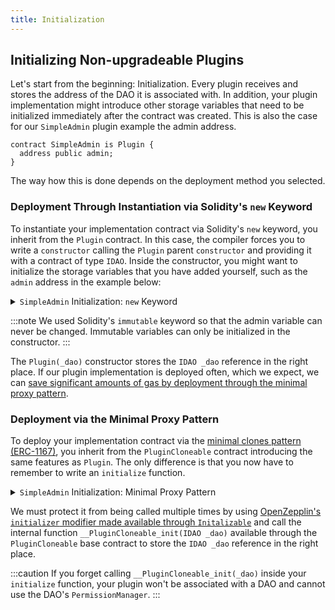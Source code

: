 ```yaml
---
title: Initialization
---
```


## Initializing Non-upgradeable Plugins

Let's start from the beginning: Initialization. Every plugin receives and stores the address of the DAO it is associated with.
In addition, your plugin implementation might introduce other storage variables that need to be initialized immediately after the contract was created. This is also the case for our `SimpleAdmin` plugin example the admin address.

```solidity
contract SimpleAdmin is Plugin {
  address public admin;
}
```

The way how this is done depends on the deployment method you selected.

### Deployment Through Instantiation via Solidity's `new` Keyword

To instantiate your implementation contract via Solidity's `new` keyword, you inherit from the `Plugin` contract. In this case, the compiler forces you to write a `constructor` calling the `Plugin` parent `constructor` and providing it with a contract of type `IDAO`. Inside the constructor, you might want to initialize the storage variables that you have added yourself, such as the `admin` address in the example below:

<details>
<summary><code>SimpleAdmin</code> Initialization: <code>new</code> Keyword</summary>

```solidity
// SPDX-License-Identifier: AGPL-3.0-or-later
pragma solidity ^0.8.8;

import {Plugin, IDAO} from '@aragon/osx/core/plugin/Plugin.sol';

contract SimpleAdmin is Plugin {
  address public immutable admin;

  /// @notice Initializes the contract.
  /// @param _dao The associated DAO.
  /// @param _admin The address of the admin.
  constructor(IDAO _dao, address _admin) Plugin(_dao) {
    admin = _admin;
  }
}
```

</details>

:::note
We used Solidity's `immutable` keyword so that the admin variable can never be changed. Immutable variables can only be initialized in the constructor.
:::

The `Plugin(_dao)` constructor stores the `IDAO _dao` reference in the right place. If our plugin implementation is deployed often, which we expect, we can [save significant amounts of gas by deployment through the minimal proxy pattern](https://blog.openzeppelin.com/workshop-recap-cheap-contract-deployment-through-clones/).

### Deployment via the Minimal Proxy Pattern

To deploy your implementation contract via the [minimal clones pattern (ERC-1167)](https://eips.ethereum.org/EIPS/eip-1167), you inherit from the `PluginCloneable` contract introducing the same features as `Plugin`. The only difference is that you now have to remember to write an `initialize` function.

<details>
<summary><code>SimpleAdmin</code> Initialization: Minimal Proxy Pattern</summary>

```solidity
// SPDX-License-Identifier: AGPL-3.0-or-later
pragma solidity ^0.8.8;

import {PluginCloneable, IDAO} from '@aragon/osx/core/plugin/PluginCloneable.sol';

contract SimpleAdmin is PluginCloneable {
  address public admin;

  /// @notice Initializes the contract.
  /// @param _dao The associated DAO.
  /// @param _admin The address of the admin.
  function initialize(IDAO _dao, address _admin) external initializer {
    __PluginCloneable_init(_dao);
    admin = _admin;
  }
}
```

</details>

We must protect it from being called multiple times by using [OpenZepplin's `initializer` modifier made available through `Initalizable`](https://docs.openzeppelin.com/contracts/4.x/api/proxy#Initializable) and call the internal function `__PluginCloneable_init(IDAO _dao)` available through the `PluginCloneable` base contract to store the `IDAO _dao` reference in the right place.

:::caution
If you forget calling `__PluginCloneable_init(_dao)` inside your `initialize` function, your plugin won't be associated with a DAO and cannot use the DAO's `PermissionManager`.
:::
